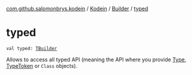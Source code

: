 [com.github.salomonbrys.kodein](../../index.md) / [Kodein](../index.md) / [Builder](index.md) / [typed](.)

# typed

`val typed: `[`TBuilder`](-t-builder/index.md)

Allows to access all typed API (meaning the API where you provide [Type](http://docs.oracle.com/javase/6/docs/api/java/lang/reflect/Type.html), [TypeToken](../../-type-token/index.md) or `Class` objects).

